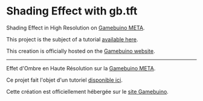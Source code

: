 # Shading Effect with gb.tft

Shading Effect in High Resolution on [Gamebuino META](https://gamebuino.com/).

This project is the subject of a tutorial [available here](https://iw4rr10r.github.io/gb-shading-effect/).

This creation is officially hosted on the [Gamebuino website](https://gamebuino.com/creations/big-tuto-on-shading-effect-in-high-resolution).

---

Effet d'Ombre en Haute Résolution sur la [Gamebuino META](https://gamebuino.com/).

Ce projet fait l'objet d'un tutoriel [disponible ici](https://iw4rr10r.github.io/gb-shading-effect/).

Cette création est officiellement hébergée sur le [site Gamebuino](https://gamebuino.com/creations/big-tuto-on-shading-effect-in-high-resolution).